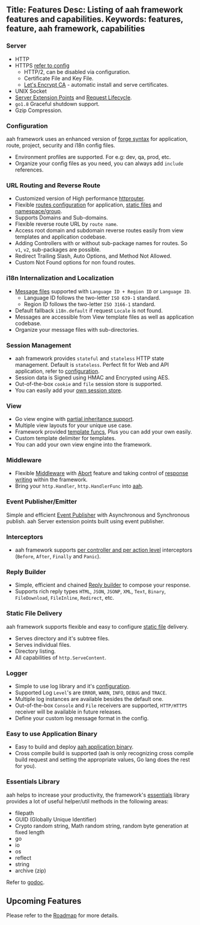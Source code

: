 Title: Features
Desc: Listing of aah framework features and capabilities.
Keywords: features, feature, aah framework, capabilities
---
### Server
  * HTTP
  * HTTPS [refer to config](https://docs.aahframework.org/app-config.html#section-ssl)
      * HTTP/2, can be disabled via configuration.
      * Certificate File and Key File.
      * [Let's Encrypt CA](https://docs.aahframework.org/app-config.html#section-lets-encrypt) - automatic install and serve certificates.
  * UNIX Socket
  * [Server Extension Points](https://docs.aahframework.org/server-extension.html) and [Request Lifecycle](https://docs.aahframework.org/request-life-cycle.html).
  * `go1.8` Graceful shutdown support.
  * Gzip Compression.

### Configuration
aah framework uses an enhanced version of [forge syntax](https://docs.aahframework.org/configuration.html) for application, route, project, security and i18n config files.

  * Environment profiles are supported. For e.g: dev, qa, prod, etc.
  * Organize your config files as you need, you can always add `include` references.  

### URL Routing and Reverse Route
  * Customized version of High performance [httprouter](https://github.com/julienschmidt/httprouter).
  * Flexible [routes configuration](https://docs.aahframework.org/routes-config.html) for application, [static files](https://docs.aahframework.org/static-files.html) and [namespace/group](https://docs.aahframework.org/routes-config.html#namespace-group-routes).
  * Supports Domains and Sub-domains.
  * Flexible reverse route URL by `route name`.
  * Access root domain and subdomain reverse routes easily from view templates and application codebase.
  * Adding Controllers with or without sub-package names for routes. So `v1`, `v2`, sub-packages are possible.
  * Redirect Trailing Slash, Auto Options, and Method Not Allowed.
  * Custom Not Found options for non found routes.

### i18n Internalization and Localization
  * [Message files](https://docs.aahframework.org/i18n.html) supported with `Language ID + Region ID` or `Language ID`.
      * Language ID follows the two-letter `ISO 639-1` standard.
      * Region ID follows the two-letter `ISO 3166-1` standard.
  * Default fallback `i18n.default` if request `Locale` is not found.
  * Messages are accessible from View template files as well as application codebase.
  * Organize your message files with sub-directories.

### Session Management
  * aah framework provides `stateful` and `stateless` HTTP state management. Default is `stateless`. Perfect fit for Web and API application, refer to [configuration](https://docs.aahframework.org/security-config.html).
  * Session data is Signed using HMAC and Encrypted using AES.
  * Out-of-the-box `cookie` and `file` session store is supported.
  * You can easily add your [own session store](https://docs.aahframework.org/session.html).

### View
  * Go view engine with [partial inheritance support](https://docs.aahframework.org/views.html).
  * Multiple view layouts for your unique use case.
  * Framework provided [template funcs](https://docs.aahframework.org/template-funcs.html), Plus you can add your own easily.
  * Custom template delimiter for templates.
  * You can add your own view engine into the framework.

### Middleware
  * Flexible [Middleware](https://docs.aahframework.org/middleware.html) with [Abort](https://docs.aahframework.org/middleware.html#abort-the-middleware-flow) feature and taking control of [response writing](https://docs.aahframework.org/reply.html#done) within the framework.
  * Bring your `http.Handler`, `http.HandlerFunc` into [aah](https://docs.aahframework.org/middleware.html#bring-go-lang-native-middleware-into-aah).

### Event Publisher/Emitter
Simple and efficient [Event Publisher](https://docs.aahframework.org/event-publisher.html) with Asynchronous and Synchronous publish. aah Server extension points built using event publisher.

### Interceptors
  * aah framework supports [per controller and per action level](https://docs.aahframework.org/interceptors.html) interceptors (`Before`, `After`, `Finally` and `Panic`).

### Reply Builder
  * Simple, efficient and chained [Reply builder](https://docs.aahframework.org/reply.html) to compose your response.
  * Supports rich reply types `HTML`, `JSON`, `JSONP`, `XML`, `Text`, `Binary`, `FileDownload`, `FileInline`, `Redirect`, etc.

### Static File Delivery
aah framework supports flexible and easy to configure [static file](https://docs.aahframework.org/static-files.html) delivery.

  * Serves directory and it's subtree files.
  * Serves individual files.
  * Directory listing.
  * All capabilities of `http.ServeContent`.

### Logger
  * Simple to use log library and it's [configuration](https://docs.aahframework.org/log-config.html).
  * Supported Log `Level`'s are `ERROR`, `WARN`, `INFO`, `DEBUG` and `TRACE`.
  * Multiple log instances are available besides the default one.
  * Out-of-the-box `Console` and `File` receivers are supported, `HTTP/HTTPS` receiver will be available in future releases.
  * Define your custom log message format in the config.

### Easy to use Application Binary
  * Easy to build and deploy [aah application binary](https://docs.aahframework.org/aah-application-binary.html).
  * Cross compile build is supported (aah is only recognizing cross compile build request and setting the appropriate values, Go lang does the rest for you).

### Essentials Library
aah helps to increase your productivity, the framework's [essentials](https://godoc.org/aahframework.org/essentials.v0) library provides a lot of useful helper/util methods in the following areas:

  * filepath
  * GUID (Globally Unique Identifier)
  * Crypto random string, Math random string, random byte generation at fixed length
  * go
  * io
  * os
  * reflect
  * string
  * archive (zip)

Refer to [godoc](https://godoc.org/aahframework.org/essentials.v0).

## Upcoming Features

Please refer to the [Roadmap](https://github.com/go-aah/aah/projects/3) for more details.
